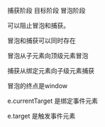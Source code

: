 捕获阶段 目标阶段 冒泡阶段


可以阻止冒泡和捕获。

冒泡和捕获可以同时存在

冒泡从子元素向顶级元素冒泡


捕获从绑定元素向子级元素捕获


冒泡的终点是window


e.currentTarget 是绑定事件元素

e.target 是触发事件元素
